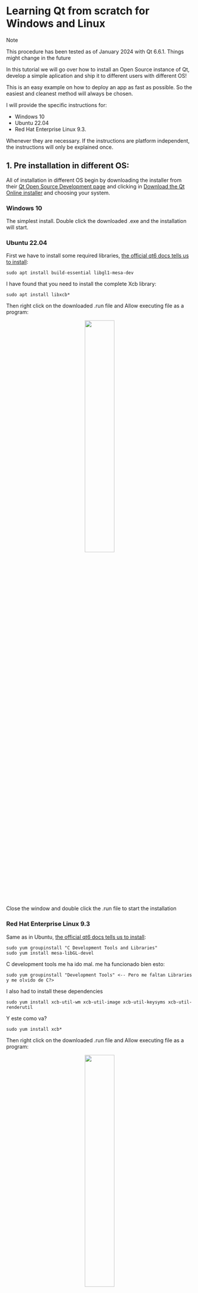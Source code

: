 # Learning Qt from scratch for Windows and Linux

> [!NOTE]  
> This procedure has been tested as of January 2024 with Qt 6.6.1. Things might change in the future

In this tutorial we will go over how to install an Open Source instance of Qt, develop a simple aplication and ship it to different users with different OS!

This is an easy example on how to deploy an app as fast as possible. So the easiest and cleanest method will always be chosen.

I will provide the specific instructions for:
- Windows 10
- Ubuntu 22.04
- Red Hat Enterprise Linux 9.3.

Whenever they are necessary. If the instructions are platform independent, the instructions will only be explained once.

## 1. Pre installation in different OS:

All of installation in different OS begin by downloading the installer from their [Qt Open Source Development page](https://www.qt.io/download-open-source) and clicking in [Download the Qt Online installer](https://www.qt.io/download-qt-installer-oss) and choosing your system.

### Windows 10

The simplest install. Double click the downloaded .exe and the installation will start.

### Ubuntu 22.04

First we have to install some required libraries, [the official qt6 docs tells us to install](https://doc.qt.io/qt-6/linux.html):

```
sudo apt install build-essential libgl1-mesa-dev
```

I have found that you need to install the complete Xcb library:

```
sudo apt install libxcb*
```

Then right click on the downloaded .run file and Allow executing file as a program:

<p align="center">
    <img src="https://github.com/Hanqaqa/QtTests/blob/master/Assets/Screens/QtUbuntuExecute.PNG" width="40%">
</p>

Close the window and double click the .run file to start the installation

### Red Hat Enterprise Linux 9.3

Same as in Ubuntu, [the official qt6 docs tells us to install](https://doc.qt.io/qt-6/linux.html):

```
sudo yum groupinstall "C Development Tools and Libraries"
sudo yum install mesa-libGL-devel
```

C development tools me ha ido mal. me ha funcionado bien esto:

```
sudo yum groupinstall "Development Tools" <-- Pero me faltan Libraries y me olvido de C?>
```

I also had to install these dependencies

```
sudo yum install xcb-util-wm xcb-util-image xcb-util-keysyms xcb-util-renderutil
```

Y este como va?

```
sudo yum install xcb*
```

Then right click on the downloaded .run file and Allow executing file as a program:

<p align="center">
    <img src="https://github.com/Hanqaqa/QtTests/blob/master/Assets/Screens/QtRedHatExecute.PNG" width="40%">
</p>

Close the window and double click the .run file to start the installation

## 2. Installation:

The procedure is the same in all the OSs.

The first step is giving your Qt credentials. If you don't have one, simply [create a new account in their webpage](https://login.qt.io/register). It's free!

<p align="center">
    <img src="https://github.com/Hanqaqa/QtTests/blob/master/Assets/Screens/QtInstall1.PNG" width="40%">
</p>

Accept [Qt's licensing terms](https://www.qt.io/licensing).

Tl;dr: if you use the Open Source license, using Qt is free, as long as you also Open Source your project.

<p align="center">
    <img src="https://github.com/Hanqaqa/QtTests/blob/master/Assets/Screens/QtInstall2.PNG" width="40%">
</p>

Click Next on the Welcome to open source setup screen.

<p align="center">
    <img src="https://github.com/Hanqaqa/QtTests/blob/master/Assets/Screens/QtInstall3.PNG" width="40%">
</p>

Allow or disable sending usage statistics to Qt.

<p align="center">
    <img src="https://github.com/Hanqaqa/QtTests/blob/master/Assets/Screens/QtInstall4.PNG" width="40%">
</p>

Choose Custom Installation for the complete Qt experience. Choose Qt 6.6 for Desktop development If you are only interested in the very basics of Qt (No serial port, charts, pdf genration, multimeda...)

<p align="center">
    <img src="https://github.com/Hanqaqa/QtTests/blob/master/Assets/Screens/QtInstall5.PNG" width="40%">
</p>

If you chose Custom Installation, these options given to you are:

- Qt Design Studio: a program that allows you to create QML GUIs by drag and droping. Nice to have.
- Qt 6.6.1: The complete Qt libraries framework. The necessary ones for creating a very basic application are:
    - Desktop gcc 64-bit: Linux only. The C/C++ compiler. Obligatory if you want to compile your applications unless you already have one installed and plan on using that one.
    - MinGW: Windows only. The C/C++ compiler. Obligatory unless you already have it installed and plan on using that one. 
    - Sources: the basic Qt libraries. Obligatory if you want to develop a very basic Qt application.
    - Rest of them: if you want to develop an application with a specific library, you can choose them here. Optional.
- Developer and Designer Tools:
    - Qt Creator: The IDE. Obligatory unless you know what you are doing and plan on using a different IDE.
    - Debugging Tools for Windows: Windows only. Obligatory.
    - CMake: Obligatory.
    - Ninja: Obligatory.

The minimum installation should look like this: 

| Windows Minimum Installation | Linux Minimum Installation |
|---|---|
|<img src="https://github.com/Hanqaqa/QtTests/blob/master/Assets/Screens/QtInstall5Windows.PNG">|<img src="https://github.com/Hanqaqa/QtTests/blob/master/Assets/Screens/QtInstall5Linux.PNG">|
|In Windows CMake and Ninja are not shown on the image but are selected| --- |


Accept all the Qt licences and click Install. If you chose the full Custom installation like I did, the installation will be ~16GB(linux) ~40GB Windows. If instead you only chose Qt 6.6 for desktop development the download will be approximately of ~3GB(linux) or 4.5GB(Windows).

<p align="center">
    <img src="https://github.com/Hanqaqa/QtTests/blob/master/Assets/Screens/QtInstall6.PNG" width="40%">
</p>

Wait for the installation.

<p align="center">
    <img src="https://github.com/Hanqaqa/QtTests/blob/master/Assets/Screens/QtInstall7.PNG" width="40%">
</p>

Once the installation is finished you can automatically launch Qt

<p align="center">
    <img src="https://github.com/Hanqaqa/QtTests/blob/master/Assets/Screens/QtInstall8.PNG" width="40%">
</p>

Switch the Qt Creator to dark mode via Edit->Preferences

Then in the new window click on Environment and change theme to dark. Qt Creator will restart once you apply the flat dark theme

<p align="center">
    <img src="https://github.com/Hanqaqa/QtTests/blob/master/Assets/Screens/QtInstall9.PNG" width="40%">
</p>

## 2. First Project:

TODO

## 3. Releasing your application to other PCs

Once you have finished developing your application. It is time to "deploy the application". Which means, compiling it and putting into a folder with all the necessary files so other people with different PCs and OSs can run it without installing Qt Creator.

Windows runs `.exe` files, Linux runs `rpm` files.  The easiest way to deploy Qt apps is to deploy them for the same system you are developing. If you want to compile for a different OS, Linux to Windows for example, you will have to search for information about cross compiling and deploying applications from Linux to Windows. This is a hard proccess and will not be covered here.

### Windows 10

